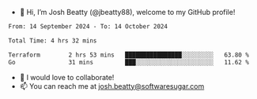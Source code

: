 - 👋 Hi, I’m Josh Beatty (@jbeatty88), welcome to my GitHub profile!

<!--START_SECTION:waka-->

```txt
From: 14 September 2024 - To: 14 October 2024

Total Time: 4 hrs 32 mins

Terraform        2 hrs 53 mins   ████████████████░░░░░░░░░   63.80 %
Go               31 mins         ███░░░░░░░░░░░░░░░░░░░░░░   11.62 %
```

<!--END_SECTION:waka-->

- 💞️ I would love to collaborate!
- 📫 You can reach me at josh.beatty@softwaresugar.com

<!---
jbeatty88/jbeatty88 is a ✨ special ✨ repository because its `README.md` (this file) appears on your GitHub profile.
You can click the Preview link to take a look at your changes.
--->
